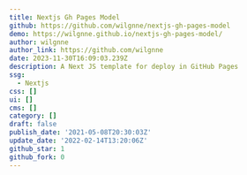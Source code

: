 ```yaml
---
title: Nextjs Gh Pages Model
github: https://github.com/wilgnne/nextjs-gh-pages-model
demo: https://wilgnne.github.io/nextjs-gh-pages-model/
author: wilgnne
author_link: https://github.com/wilgnne
date: 2023-11-30T16:09:03.239Z
description: A Next JS template for deploy in GitHub Pages
ssg:
  - Nextjs
css: []
ui: []
cms: []
category: []
draft: false
publish_date: '2021-05-08T20:30:03Z'
update_date: '2022-02-14T13:20:06Z'
github_star: 1
github_fork: 0
---
```

